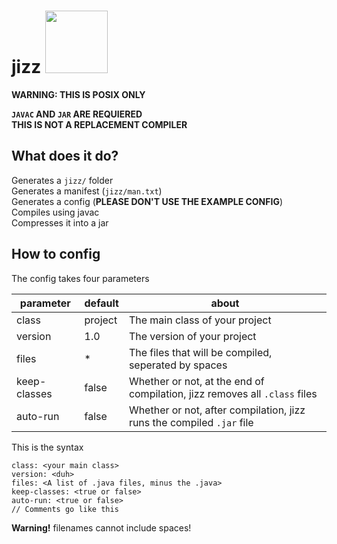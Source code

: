 # jizz <img src="https://files.catbox.moe/9nf7u9.png" width="100" height="auto">
**WARNING: THIS IS POSIX ONLY**

**`JAVAC` AND `JAR` ARE REQUIERED**\
**THIS IS NOT A REPLACEMENT COMPILER**

## What does it do?
Generates a `jizz/` folder\
Generates a manifest (`jizz/man.txt`)\
Generates a config (**PLEASE DON'T USE THE EXAMPLE CONFIG**)\
Compiles using javac\
Compresses it into a jar
## How to config
The config takes four parameters

|parameter   |default              |about                                                                     |
|------------|---------------------|--------------------------------------------------------------------------|
|class       |project              |The main class of your project                                            |
|version     |1.0                  |The version of your project                                               |
|files       |*                    |The files that will be compiled, seperated by spaces                      |
|keep-classes|false                |Whether or not, at the end of compilation, jizz removes all `.class` files|
|auto-run    |false                |Whether or not, after compilation, jizz runs the compiled `.jar` file     |

This is the syntax

```
class: <your main class>
version: <duh>
files: <A list of .java files, minus the .java>
keep-classes: <true or false>
auto-run: <true or false>
// Comments go like this
```

**Warning!** filenames cannot include spaces!

